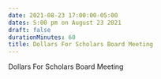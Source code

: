 ```yaml
---
date: 2021-08-23 17:00:00-05:00
dates: 5:00 pm on August 23 2021
draft: false
durationMinutes: 60
title: Dollars For Scholars Board Meeting
---
```


Dollars For Scholars Board Meeting